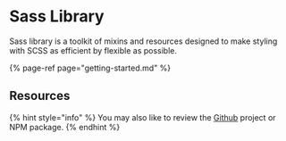 # Sass Library

Sass library is a toolkit of mixins and resources designed to make styling with SCSS as efficient by flexible as possible.

{% page-ref page="getting-started.md" %}

## Resources

{% hint style="info" %}
You may also like to review the [Github](https://github.com/Cam/sass-library) project or NPM package.
{% endhint %}

